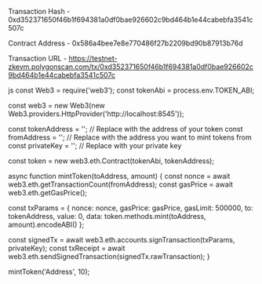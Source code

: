 Transaction Hash - 0xd352371650f46b1f694381a0df0bae926602c9bd464b1e44cabebfa3541c507c

Contract Address - 0x586a4bee7e8e770486f27b2209bd90b87913b76d

Transaction URL - https://testnet-zkevm.polygonscan.com/tx/0xd352371650f46b1f694381a0df0bae926602c9bd464b1e44cabebfa3541c507c

js
const Web3 = require('web3');
const tokenAbi = process.env.TOKEN_ABI;

const web3 = new Web3(new Web3.providers.HttpProvider('http://localhost:8545'));

const tokenAddress = ''; // Replace with the address of your token
const fromAddress = ''; // Replace with the address you want to mint tokens from
const privateKey = ''; // Replace with your private key

const token = new web3.eth.Contract(tokenAbi, tokenAddress);

async function mintToken(toAddress, amount) {
  const nonce = await web3.eth.getTransactionCount(fromAddress);
  const gasPrice = await web3.eth.getGasPrice();

  const txParams = {
    nonce: nonce,
    gasPrice: gasPrice,
    gasLimit: 500000,
    to: tokenAddress,
    value: 0,
    data: token.methods.mint(toAddress, amount).encodeABI()
  };

  const signedTx = await web3.eth.accounts.signTransaction(txParams, privateKey);
  const txReceipt = await web3.eth.sendSignedTransaction(signedTx.rawTransaction);
}

mintToken('Address', 10);
